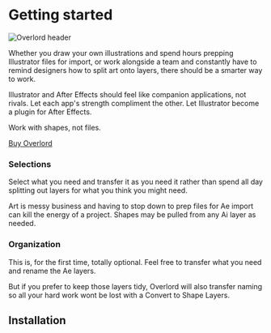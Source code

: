 # Getting started

<img :src="$withBase('/overlord/header.gif')" alt="Overlord header">

Whether you draw your own illustrations and spend hours prepping Illustrator files for import, or work alongside a team and constantly have to remind designers how to split art onto layers, there should be a smarter way to work. 

Illustrator and After Effects should feel like companion applications, not rivals. Let each app's strength compliment the other. Let Illustrator become a plugin for After Effects.

Work with shapes, not files.

<a href="http://battleaxe.co/overlord" class="nav-link action-button">Buy Overlord</a>


### Selections

Select what you need and transfer it as you need it rather than spend all day splitting out layers for what you think you might need. 

Art is messy business and having to stop down to prep files for Ae import can kill the energy of a project. Shapes may be pulled from any Ai layer as needed.

### Organization

This is, for the first time, totally optional. Feel free to transfer what you need and rename the Ae layers.

But if you prefer to keep those layers tidy, Overlord will also transfer naming so all your hard work wont be lost with a Convert to Shape Layers.

## Installation
<Install 
    extension 
    name="Overlord" 
    :hosts="['After Effects', 'Illustrator']"
/>